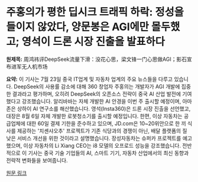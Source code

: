 # 주홍의가 평한 딥시크 트래픽 하락: 정성을 들이지 않았다, 양문봉은 AGI에만 몰두했고; 영석이 드론 시장 진출을 발표하다

**원제목:** 周鸿祎评DeepSeek流量下滑：没花心思，梁文锋一门心思做AGI；影石宣布进军无人机市场

**요약:** 이 기사는 7월 23일 중국 IT업계 및 자동차 업계의 주요 뉴스들을 다루고 있습니다.  DeepSeek의 사용률 감소에 대해 360 창업자 주홍의는 개발자가 AGI 개발에 집중한 결과라고 평가하며, 오히려  DeepSeek의 오픈소스 전략이 중국 AI 산업 발전에 기여했다고 강조했습니다. 알리바바는 자체 개발한 AI 안경을 이번 주 출시할 예정이며, 아마존은 상하이 AI 연구소를 해산했습니다.  영석(Insta360)은 드론 시장 진출을 선언했고,  대장은 8월 6일 자체 개발한 로봇청소기를 출시할 예정입니다.  한편,  이상 자동차는 공급업체에 대한 60일 결제 기한을 준수하고 있으며,  JD.com은 10~20위안으로 한 끼 식사를 제공하는 '치셴샤오추' 프로젝트가 기존 식당과의 경쟁이 아닌,  배달 플랫폼의 질 낮은 서비스 개선을 위한 것이라고 설명했습니다.  장성자동차는 슈퍼카 프로젝트를 예고했으며, 이상 자동차의  Li Xiang CEO는  i8 모델의 오프로드 성능을 강조했습니다.  전반적으로 이 기사는 중국 기술 기업들의 AI, 스마트 기기, 자동차 산업에서의 최신 동향과 전략적 변화들을 보여줍니다.

[원문 링크](https://www.leiphone.com/category/zaobao/IRBH42E1eKTh5eRS.html)
